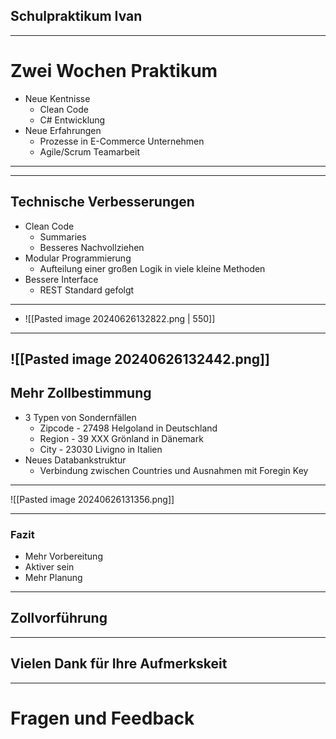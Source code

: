 ## Schulpraktikum Ivan

--- 

# Zwei Wochen Praktikum

- Neue Kentnisse
	- Clean Code
	- C# Entwicklung
- Neue Erfahrungen
	- Prozesse in E-Commerce Unternehmen
	- Agile/Scrum Teamarbeit 

--- 



---

## Technische Verbesserungen
- Clean Code
	- Summaries
	- Besseres Nachvollziehen
- Modular Programmierung
	- Aufteilung einer großen Logik in viele kleine Methoden
- Bessere Interface
	- REST Standard gefolgt


---


- ![[Pasted image 20240626132822.png | 550]]

---
 ![[Pasted image 20240626132442.png]]
--- 
## Mehr Zollbestimmung

- 3 Typen von Sondernfällen
	- Zipcode - 27498 Helgoland in Deutschland
	- Region - 39 XXX Grönland in Dänemark
	- City - 23030 Livigno in Italien
- Neues Databankstruktur
	- Verbindung zwischen Countries und Ausnahmen mit Foregin Key
---

![[Pasted image 20240626131356.png]]



--- 

### Fazit
- Mehr Vorbereitung
- Aktiver sein
- Mehr Planung

---

## Zollvorführung

--- 

## Vielen Dank für Ihre Aufmerkskeit

--- 

# Fragen und Feedback 